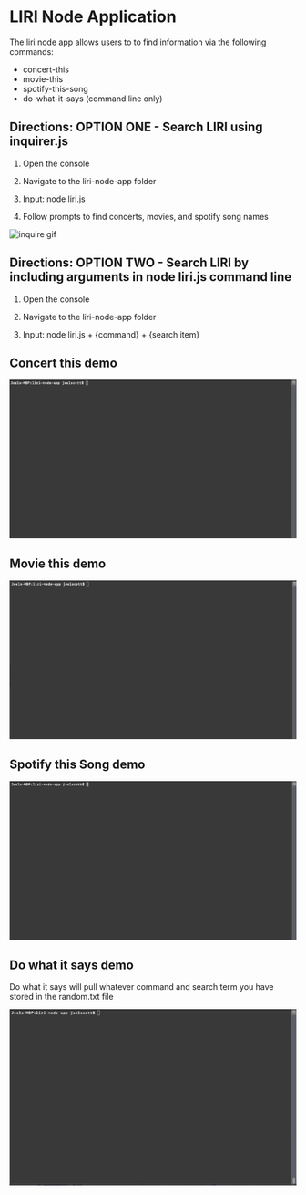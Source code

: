 # LIRI Node Application

The liri node app allows users to to find information via the following commands:
- concert-this
- movie-this
- spotify-this-song
- do-what-it-says (command line only)

## Directions: OPTION ONE - Search LIRI using inquirer.js

1. Open the console

2. Navigate to the liri-node-app folder

3. Input: node liri.js 

4. Follow prompts to find concerts, movies, and spotify song names

![inquire gif](./gifs/inquirejs.gif)

## Directions: OPTION TWO - Search LIRI by including arguments in node liri.js command line

1. Open the console

2. Navigate to the liri-node-app folder

3. Input: node liri.js + {command} + {search item}

## Concert this demo

![concert this gif](./gifs/liri-concert-this.gif)

## Movie this demo

![movie this gif](./gifs/liri-movie-this.gif)

## Spotify this Song demo

![spotify this song gif](./gifs/liri-spotify-this-song.gif)

## Do what it says demo

Do what it says will pull whatever command and search term you have stored in the random.txt file

![do what it says gif](./gifs/liri-do-what-it-says.gif)


